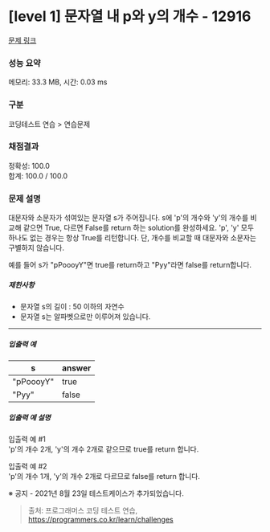 # [level 1] 문자열 내 p와 y의 개수 - 12916 

[문제 링크](https://school.programmers.co.kr/learn/courses/30/lessons/12916) 

### 성능 요약

메모리: 33.3 MB, 시간: 0.03 ms

### 구분

코딩테스트 연습 > 연습문제

### 채점결과

정확성: 100.0<br/>합계: 100.0 / 100.0

### 문제 설명

<p>대문자와 소문자가 섞여있는 문자열 s가 주어집니다. s에 'p'의 개수와 'y'의 개수를 비교해 같으면 True, 다르면 False를 return 하는 solution를 완성하세요. 'p', 'y' 모두 하나도 없는 경우는 항상 True를 리턴합니다. 단, 개수를 비교할 때 대문자와 소문자는 구별하지 않습니다.</p>

<p>예를 들어 s가 "pPoooyY"면 true를 return하고 "Pyy"라면 false를 return합니다.</p>

<h5>제한사항</h5>

<ul>
<li>문자열 s의 길이 : 50 이하의 자연수</li>
<li>문자열 s는 알파벳으로만 이루어져 있습니다.</li>
</ul>

<hr>

<h5>입출력 예</h5>
<table class="table">
        <thead><tr>
<th>s</th>
<th>answer</th>
</tr>
</thead>
        <tbody><tr>
<td>"pPoooyY"</td>
<td>true</td>
</tr>
<tr>
<td>"Pyy"</td>
<td>false</td>
</tr>
</tbody>
      </table>
<h5>입출력 예 설명</h5>

<p>입출력 예 #1<br>
'p'의 개수 2개, 'y'의 개수 2개로 같으므로 true를 return 합니다.</p>

<p>입출력 예 #2<br>
'p'의 개수 1개, 'y'의 개수 2개로 다르므로 false를 return 합니다.</p>

<p>※ 공지 - 2021년 8월 23일 테스트케이스가 추가되었습니다.</p>


> 출처: 프로그래머스 코딩 테스트 연습, https://programmers.co.kr/learn/challenges